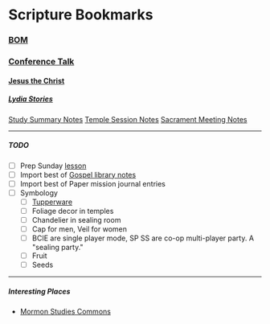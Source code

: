 # Scripture Bookmarks

### [BOM](https://www.churchofjesuschrist.org/study/scriptures/bofm/3-ne/12?lang=eng)

### [Conference Talk](https://www.churchofjesuschrist.org/study/general-conference/2023/10/27phillips?lang=eng&id=p7#p7)

#### [Jesus the Christ](https://www.churchofjesuschrist.org/study/manual/jesus-the-christ/chapter-27?id=title4,p9&lang=eng#title4)

##### [Lydia Stories](https://www.churchofjesuschrist.org/study/manual/book-of-mormon-stories-2024/03-return-to-jerusalem?lang=eng)

[Study Summary Notes](Study%20Recap.md)
[Temple Session Notes](/Location-Notes/Temple%20Sessions.md)
[Sacrament Meeting Notes](/Location-Notes/Sacrament%20Meeting.md)


***

##### TODO
- [ ] Prep Sunday [lesson](Lessons-Taught/1-Utah%20Area%20Ministering.md) 
- [ ] Import best of [Gospel library notes](https://www.churchofjesuschrist.org/notes)
- [ ] Import best of Paper mission journal entries
- [ ] Symbology
	- [ ] [Tupperware](/Glossary/Tupperware.md)
	- [ ] Foliage decor in temples 
	- [ ] Chandelier in sealing room
	- [ ] Cap for men, Veil for women
	- [ ] BCIE are single player mode, SP SS are co-op multi-player party. A "sealing party."
	- [ ] Fruit
	- [ ] Seeds

***
##### Interesting Places
- [Mormon Studies Commons](https://network.bepress.com/arts-and-humanities/religion/mormon-studies)
